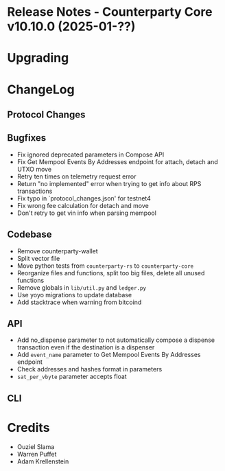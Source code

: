 # Release Notes - Counterparty Core v10.10.0 (2025-01-??)

# Upgrading


# ChangeLog

## Protocol Changes

## Bugfixes

- Fix ignored deprecated parameters in Compose API
- Fix Get Mempool Events By Addresses endpoint for attach, detach and UTXO move
- Retry ten times on telemetry request error
- Return "no implemented" error when trying to get info about RPS transactions
- Fix typo in `protocol_changes.json' for testnet4
- Fix wrong fee calculation for detach and move
- Don't retry to get vin info when parsing mempool

## Codebase

- Remove counterparty-wallet
- Split vector file
- Move python tests from `counterparty-rs` to `counterparty-core`
- Reorganize files and functions, split too big files, delete all unused functions
- Remove globals in `lib/util.py` and `ledger.py`
- Use yoyo migrations to update database
- Add stacktrace when warning from bitcoind

## API

- Add no_dispense parameter to not automatically compose a dispense transaction even if the destination is a dispenser
- Add `event_name` parameter to Get Mempool Events By Addresses endpoint
- Check addresses and hashes format in parameters
- `sat_per_vbyte` parameter accepts float

## CLI


# Credits

- Ouziel Slama
- Warren Puffet
- Adam Krellenstein
